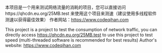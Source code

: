 本项目是一个用来测试网络流量的消耗的项目，您可以直接访问https://qhcdn.eu.org/25MB.test 来使用这个项目来测速（建议使用多线程软件测速以获得最佳效果）
作者网站：https://www.codeqihan.com

This project is a project to test the consumption of network traffic, you can directly access https://qhcdn.eu.org/25MB.test to use this project to test speed (multi-threaded software is recommended for best results)
Author's website: https://www.codeqihan.com
